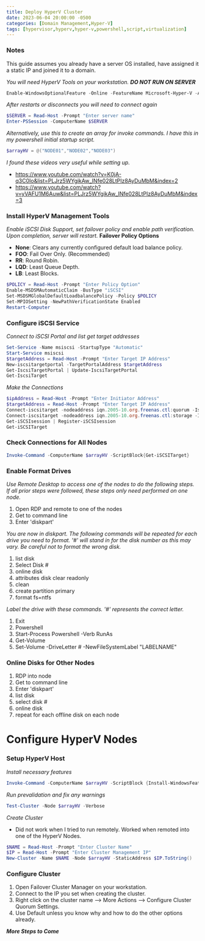 ```yaml
---
title: Deploy HyperV Cluster
date: 2023-06-04 20:00:00 -0500
categories: [Domain Management,Hyper-V]
tags: [hypervisor,hyperv,hyper-v,powershell,script,virtualization]
---
```


### Notes
This guide assumes you already have a server OS installed, have assigned it a static IP and joined it to a domain.

*You will need HyperV Tools on your workstation.* ***DO NOT RUN ON SERVER***
```powershell
Enable-WindowsOptionalFeature -Online -FeatureName Microsoft-Hyper-V -All
```

*After restarts or disconnects you will need to connect again*
```powershell
$SERVER = Read-Host -Prompt "Enter server name"
Enter-PSSession -ComputerName $SERVER
```

*Alternatively, use this to create an array for invoke commands.  I have this in my powershell initial startup script.*
```powershell
$arrayHV = @("NODE01","NODE02","NODE03")
```

*I found these videos very useful while setting up.*
- https://www.youtube.com/watch?v=K0jA-q3C0Io&list=PLJrz5WYgikAw_INfe028LtPIz8AyDuMbM&index=2
- https://www.youtube.com/watch?v=yVAFU1M6Auw&list=PLJrz5WYgikAw_INfe028LtPIz8AyDuMbM&index=3


### Install HyperV Management Tools
*Enable iSCSI Disk Support, set failover policy and enable path verification.  Upon completion, server will restart.*
**Failover Policy Options**
- **None**: Clears any currently configured default load balance policy.
- **FOO**: Fail Over Only. (Recommended)
- **RR**: Round Robin.
- **LQD**: Least Queue Depth.
- **LB**: Least Blocks.

```powershell
$POLICY = Read-Host -Prompt "Enter Policy Option"
Enable-MSDSMAutomaticClaim -BusType "iSCSI"
Set-MSDSMGlobalDefaultLoadbalancePolicy -Policy $POLICY
Set-MPIOSetting -NewPathVerificationState Enabled
Restart-Computer
```

### Configure iSCSI Service
*Connect to iSCSI Portal and list get target addresses*
```powershell
Set-Service -Name msiscsi -StartupType "Automatic"
Start-Service msiscsi
$targetAddress = Read-Host -Prompt "Enter Target IP Address"
New-iscsitargetportal -TargetPortalAddress $targetAddress
Get-IscsiTargetPortal | Update-IscsiTargetPortal
Get-IscsiTarget
```

*Make the Connections*
```powershell
$ipAddress = Read-Host -Prompt "Enter Initiator Address"
$targetAddress = Read-Host -Prompt "Enter Target IP Address"
Connect-iscsitarget -nodeaddress iqn.2005-10.org.freenas.ctl:quorum -IsPersistent $true -InitiatorPortalAddress $ipAddress -TargetPortalAddress $targetAddress
Connect-iscsitarget -nodeaddress iqn.2005-10.org.freenas.ctl:storage -IsPersistent $true -InitiatorPortalAddress $ipAddress -TargetPortalAddress $targetAddress
Get-iSCSIsession | Register-iSCSIsession
Get-iSCSITarget
```

### Check Connections for All Nodes
```powershell
Invoke-Command -ComputerName $arrayHV -ScriptBlock{Get-iSCSITarget}
```

### Enable Format Drives
*Use Remote Desktop to access one of the nodes to do the following steps.  If all prior steps were followed, these steps only need performed on one node.*
1. Open RDP and remote to one of the nodes
2. Get to command line
3. Enter 'diskpart'

*You are now in diskpart.  The following commands will be repeated for each drive you need to format.  '#' will stand in for the disk number as this may vary.  Be careful not to format the wrong disk.*
1. list disk
2. Select Disk #
3. online disk
4. attributes disk clear readonly
5. clean
6. create partition primary
7. format fs=ntfs

*Label the drive with these commands. '#' represents the correct letter.*
1. Exit
2. Powershell
3. Start-Process Powershell -Verb RunAs
4. Get-Volume
5. Set-Volume -DriveLetter # -NewFileSystemLabel "LABELNAME"

### Online Disks for Other Nodes
1. RDP into node
2. Get to command line
3. Enter 'diskpart'
4. list disk
5. select disk #
6. online disk
7. repeat for each offline disk on each node

# Configure HyperV Nodes

### Setup HyperV Host
*Install necessary features*
```powershell
Invoke-Command -ComputerName $arrayHV -ScriptBlock {Install-WindowsFeature Hyper-V, Failover-Clustering -IncludeAllSubFeature -IncludeManagementTools -Restart}
```

*Run prevalidation and fix any warnings*
```powershell
Test-Cluster -Node $arrayHV -Verbose
```

*Create Cluster*
- Did not work when I tried to run remotely.  Worked when remoted into one of the HyperV Nodes.
```powershell
$NAME = Read-Host -Prompt "Enter Cluster Name"
$IP = Read-Host -Prompt "Enter Cluster Management IP"
New-Cluster -Name $NAME -Node $arrayHV -StaticAddress $IP.ToString()
```

### Configure Cluster
1. Open Failover Cluster Manager on your workstation.
2. Connect to the IP you set when creating the cluster.
3. Right click on the cluster name --> More Actions --> Configure Cluster Quorum Settings.
4. Use Default unless you know why and how to do the other options already.

***More Steps to Come***